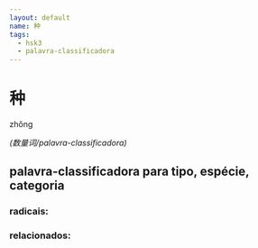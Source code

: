 ```yaml
--- 
layout: default
name: 种 
tags: 
  - hsk3
  - palavra-classificadora
--- 
```

# 种 
zhǒng  
 
*(数量词/palavra-classificadora)*  
## palavra-classificadora para tipo, espécie, categoria 
### radicais: 
### relacionados: 
